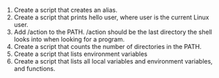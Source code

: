 1. Create a script that creates an alias.
2. Create a script that prints hello user, where user is the current Linux user.
3. Add /action to the PATH. /action should be the last directory the shell looks into when looking for a program.
4. Create a script that counts the number of directories in the PATH. 
5. Create a script that lists environment variables 
6. Create a script that lists all local variables and environment variables, and functions.
